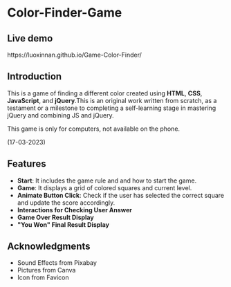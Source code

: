 # Color-Finder-Game
<h2>Live demo</h2>
<p>https://luoxinnan.github.io/Game-Color-Finder/</p>
<h2>Introduction</h2>
<p>This is a game of finding a different color created using <strong>HTML</strong>, <strong>CSS</strong>, <strong>JavaScript</strong>, and <strong>jQuery</strong>.This is an original work written from scratch, as a testament or a milestone to completing a self-learning stage in mastering jQuery and combining JS and jQuery. </p>
<p>This game is only for computers, not available on the phone.</p>
<p>(17-03-2023)</p>
<h2>Features</h2>
<ul>
    <li><strong>Start</strong>: It includes the game rule and and how to start the game.</li>
    <li><strong>Game</strong>: It displays a grid of colored squares and current level.</li>
    <li><strong>Animate Button Click</strong>: Check if the user has selected the correct square and update the score accordingly.</li>
    <li><strong>Interactions for Checking User Answer</strong></li>
    <li><strong>Game Over Result Display</strong></li>
    <li><strong>"You Won" Final Result Display</strong></li>
</ul>
    
<h2>Acknowledgments</h2>
   <ul>
      <li>Sound Effects from Pixabay</li>
      <li>Pictures from Canva</li>
      <li>Icon from Favicon</li>
  </ul>
